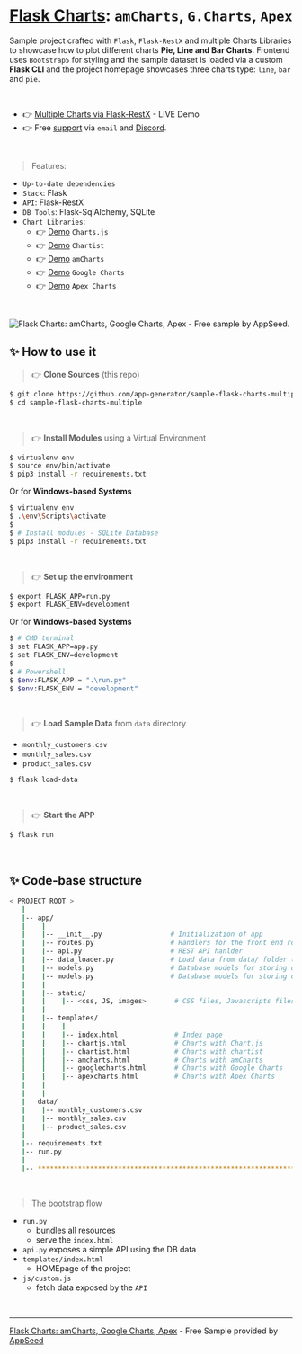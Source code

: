# [Flask Charts](https://blog.appseed.us/flask-sample-amcharts-googlecharts-apexcharts/): `amCharts`, `G.Charts`, `Apex`

Sample project crafted with `Flask`, `Flask-RestX` and multiple Charts Libraries to showcase how to plot different charts **Pie, Line and Bar Charts**. 
Frontend uses `Bootstrap5` for styling and the sample dataset is loaded via a custom **Flask CLI** and the project homepage showcases three charts type: `line`, `bar` and `pie`. 

<br />

- 👉 [Multiple Charts via Flask-RestX](https://sample-flask-charts-multiple.appseed-srv1.com/) - LIVE Demo
- 👉 Free [support](https://appseed.us/support) via `email` and [Discord](https://discord.gg/fZC6hup).

<br />

> Features:

- `Up-to-date dependencies`
- `Stack`: Flask
- `API`: Flask-RestX
- `DB Tools`: Flask-SqlAlchemy, SQLite
- `Chart Libraries`: 
  - 👉 [Demo](https://sample-flask-charts-multiple.appseed-srv1.com/charjs) `Charts.js`
  - 👉 [Demo](https://sample-flask-charts-multiple.appseed-srv1.com/chartist) `Chartist`
  - 👉 [Demo](https://sample-flask-charts-multiple.appseed-srv1.com/amcharts) `amCharts`
  - 👉 [Demo](https://sample-flask-charts-multiple.appseed-srv1.com/googlecharts) `Google Charts`
  - 👉 [Demo](https://sample-flask-charts-multiple.appseed-srv1.com/apexcharts) `Apex Charts`

<br />

![Flask Charts: amCharts, Google Charts, Apex - Free sample by AppSeed.](https://user-images.githubusercontent.com/51070104/166502667-5a91b6a9-f73b-4d73-be4e-85b8462265ee.gif)


## ✨ How to use it

> 👉 **Clone Sources** (this repo)

```bash
$ git clone https://github.com/app-generator/sample-flask-charts-multiple.git
$ cd sample-flask-charts-multiple
```

<br />

> 👉 **Install Modules** using a Virtual Environment

```bash
$ virtualenv env
$ source env/bin/activate
$ pip3 install -r requirements.txt
```

Or for **Windows-based Systems**

```bash
$ virtualenv env
$ .\env\Scripts\activate
$
$ # Install modules - SQLite Database
$ pip3 install -r requirements.txt
```

<br />

> 👉 **Set up the environment**

```bash
$ export FLASK_APP=run.py
$ export FLASK_ENV=development
```

Or for **Windows-based Systems**

```bash
$ # CMD terminal
$ set FLASK_APP=app.py
$ set FLASK_ENV=development
$
$ # Powershell
$ $env:FLASK_APP = ".\run.py"
$ $env:FLASK_ENV = "development"
```

<br />

> 👉 **Load Sample Data** from `data` directory

- `monthly_customers.csv`
- `monthly_sales.csv`
- `product_sales.csv`

```bash
$ flask load-data 
```

<br />

> 👉 **Start the APP**

```bash
$ flask run 
```

<br />

## ✨ Code-base structure

```bash
< PROJECT ROOT >
   |
   |-- app/
   |    |
   |    |-- __init__.py                 # Initialization of app
   |    |-- routes.py                   # Handlers for the front end routes
   |    |-- api.py                      # REST API hanlder
   |    |-- data_loader.py              # Load data from data/ folder to sqlite database
   |    |-- models.py                   # Database models for storing data
   |    |-- models.py                   # Database models for storing data
   |    |
   |    |-- static/
   |    |    |-- <css, JS, images>       # CSS files, Javascripts files
   |    |
   |    |-- templates/
   |    |    |
   |    |    |-- index.html              # Index page
   |    |    |-- chartjs.html            # Charts with Chart.js
   |    |    |-- chartist.html           # Charts with chartist
   |    |    |-- amcharts.html           # Charts with amCharts
   |    |    |-- googlecharts.html       # Charts with Google Charts
   |    |    |-- apexcharts.html         # Charts with Apex Charts
   |    |    
   |    |
   |   data/
   |    |-- monthly_customers.csv
   |    |-- monthly_sales.csv
   |    |-- product_sales.csv
   |
   |-- requirements.txt
   |-- run.py
   |
   |-- ************************************************************************
```

<br />

> The bootstrap flow

- `run.py` 
  - bundles all resources
  - serve the `index.html`
- `api.py` exposes a simple API using the DB data 
- `templates/index.html`
  - HOMEpage of the project
- `js/custom.js`
  - fetch data exposed by the `API`

<br />

---
[Flask Charts: amCharts, Google Charts, Apex](https://blog.appseed.us/flask-sample-amcharts-googlecharts-apexcharts/) - Free Sample provided by [AppSeed](https://appseed.us)
